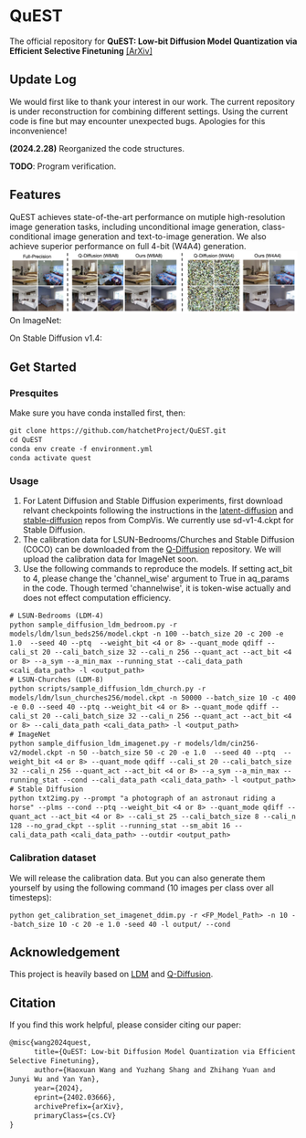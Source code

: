 # QuEST
The official repository for **QuEST: Low-bit Diffusion Model Quantization via Efficient Selective Finetuning** [[ArXiv]](https://arxiv.org/abs/2402.03666)

## Update Log 
We would first like to thank your interest in our work. The current repository is under reconstruction for combining different settings. Using the current code is fine but may encounter unexpected bugs. Apologies for this inconvenience!

**(2024.2.28)** Reorganized the code structures.

**TODO**: Program verification.

## Features
QuEST achieves state-of-the-art performance on mutiple high-resolution image generation tasks, including unconditional image generation, class-conditional image generation and text-to-image generation. We also achieve superior performance on full 4-bit (W4A4) generation.   
![Display1](imgs/fig1.png)
On ImageNet:

On Stable Diffusion v1.4:


## Get Started
### Presquites
Make sure you have conda installed first, then:
```
git clone https://github.com/hatchetProject/QuEST.git
cd QuEST
conda env create -f environment.yml
conda activate quest
```
### Usage
1. For Latent Diffusion and Stable Diffusion experiments, first download relvant checkpoints following the instructions in the [latent-diffusion](https://github.com/CompVis/latent-diffusion/tree/main) and [stable-diffusion](https://github.com/CompVis/stable-diffusion#weights) repos from CompVis. We currently use sd-v1-4.ckpt for Stable Diffusion.
2. The calibration data for LSUN-Bedrooms/Churches and Stable Diffusion (COCO) can be downloaded from the [Q-Diffusion](https://github.com/Xiuyu-Li/q-diffusion/tree/master) repository. We will upload the calibration data for ImageNet soon.
3. Use the following commands to reproduce the models. If setting act_bit to 4, please change the 'channel_wise' argument to True in aq_params in the code. Though termed 'channelwise', it is token-wise actually and does not effect computation efficiency.
```
# LSUN-Bedrooms (LDM-4)
python sample_diffusion_ldm_bedroom.py -r models/ldm/lsun_beds256/model.ckpt -n 100 --batch_size 20 -c 200 -e 1.0  --seed 40 --ptq  --weight_bit <4 or 8> --quant_mode qdiff --cali_st 20 --cali_batch_size 32 --cali_n 256 --quant_act --act_bit <4 or 8> --a_sym --a_min_max --running_stat --cali_data_path <cali_data_path> -l <output_path>
# LSUN-Churches (LDM-8)
python scripts/sample_diffusion_ldm_church.py -r models/ldm/lsun_churches256/model.ckpt -n 50000 --batch_size 10 -c 400 -e 0.0 --seed 40 --ptq --weight_bit <4 or 8> --quant_mode qdiff --cali_st 20 --cali_batch_size 32 --cali_n 256 --quant_act --act_bit <4 or 8> --cali_data_path <cali_data_path> -l <output_path>
# ImageNet
python sample_diffusion_ldm_imagenet.py -r models/ldm/cin256-v2/model.ckpt -n 50 --batch_size 50 -c 20 -e 1.0  --seed 40 --ptq  --weight_bit <4 or 8> --quant_mode qdiff --cali_st 20 --cali_batch_size 32 --cali_n 256 --quant_act --act_bit <4 or 8> --a_sym --a_min_max --running_stat --cond --cali_data_path <cali_data_path> -l <output_path>
# Stable Diffusion
python txt2img.py --prompt "a photograph of an astronaut riding a horse" --plms --cond --ptq --weight_bit <4 or 8> --quant_mode qdiff --quant_act --act_bit <4 or 8> --cali_st 25 --cali_batch_size 8 --cali_n 128 --no_grad_ckpt --split --running_stat --sm_abit 16 --cali_data_path <cali_data_path> --outdir <output_path>
```

### Calibration dataset
We will release the calibration data. But you can also generate them yourself by using the following command (10 images per class over all timesteps):
```
python get_calibration_set_imagenet_ddim.py -r <FP_Model_Path> -n 10 --batch_size 10 -c 20 -e 1.0 -seed 40 -l output/ --cond
```


## Acknowledgement
This project is heavily based on [LDM](https://github.com/CompVis/latent-diffusion/tree/main) and [Q-Diffusion](https://github.com/Xiuyu-Li/q-diffusion/tree/master).

## Citation
If you find this work helpful, please consider citing our paper:
```
@misc{wang2024quest,
      title={QuEST: Low-bit Diffusion Model Quantization via Efficient Selective Finetuning}, 
      author={Haoxuan Wang and Yuzhang Shang and Zhihang Yuan and Junyi Wu and Yan Yan},
      year={2024},
      eprint={2402.03666},
      archivePrefix={arXiv},
      primaryClass={cs.CV}
}
```
